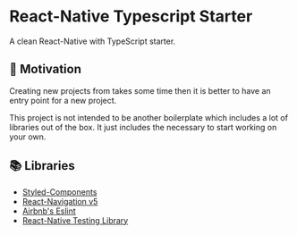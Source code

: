 # React-Native Typescript Starter

A clean React-Native with TypeScript starter.

## 🌟 Motivation

Creating new projects from takes some time then it is better to have an entry point for a new project. 

This project is not intended to be another boilerplate which includes a lot of libraries out of the box. It just includes the necessary to start working on your own.

## 📚 Libraries

* [Styled-Components](https://styled-components.com/)
* [React-Navigation v5](https://reactnavigation.org/)
* [Airbnb's Eslint](https://www.npmjs.com/package/eslint-config-airbnb)
* [React-Native Testing Library](https://github.com/callstack/react-native-testing-library)